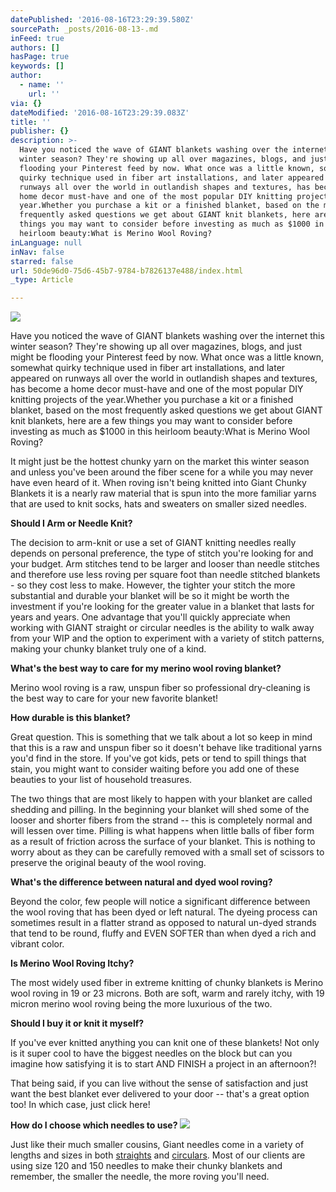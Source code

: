 ```yaml
---
datePublished: '2016-08-16T23:29:39.580Z'
sourcePath: _posts/2016-08-13-.md
inFeed: true
authors: []
hasPage: true
keywords: []
author:
  - name: ''
    url: ''
via: {}
dateModified: '2016-08-16T23:29:39.083Z'
title: ''
publisher: {}
description: >-
  Have you noticed the wave of GIANT blankets washing over the internet this
  winter season? They're showing up all over magazines, blogs, and just might be
  flooding your Pinterest feed by now. What once was a little known, somewhat
  quirky technique used in fiber art installations, and later appeared on
  runways all over the world in outlandish shapes and textures, has become a
  home decor must-have and one of the most popular DIY knitting projects of the
  year.Whether you purchase a kit or a finished blanket, based on the most
  frequently asked questions we get about GIANT knit blankets, here are a few
  things you may want to consider before investing as much as $1000 in this
  heirloom beauty:What is Merino Wool Roving?
inLanguage: null
inNav: false
starred: false
url: 50de96d0-75d6-45b7-9784-b7826137e488/index.html
_type: Article

---
```

![](https://the-grid-user-content.s3-us-west-2.amazonaws.com/e86214fa-6083-4cbd-9e84-1fb41be868a1.png)

Have you noticed the wave of GIANT blankets washing over the internet this winter season? They're showing up all over magazines, blogs, and just might be flooding your Pinterest feed by now. What once was a little known, somewhat quirky technique used in fiber art installations, and later appeared on runways all over the world in outlandish shapes and textures, has become a home decor must-have and one of the most popular DIY knitting projects of the year.Whether you purchase a kit or a finished blanket, based on the most frequently asked questions we get about GIANT knit blankets, here are a few things you may want to consider before investing as much as $1000 in this heirloom beauty:What is Merino Wool Roving?

It might just be the hottest chunky yarn on the market this winter season and unless you've been around the fiber scene for a while you may never have even heard of it. When roving isn't being knitted into Giant Chunky Blankets it is a nearly raw material that is spun into the more familiar yarns that are used to knit socks, hats and sweaters on smaller sized needles.

**Should I Arm or Needle Knit?**

The decision to arm-knit or use a set of GIANT knitting needles really depends on personal preference, the type of stitch you're looking for and your budget. Arm stitches tend to be larger and looser than needle stitches and therefore use less roving per square foot than needle stitched blankets - so they cost less to make. However, the tighter your stitch the more substantial and durable your blanket will be so it might be worth the investment if you're looking for the greater value in a blanket that lasts for years and years. One advantage that you'll quickly appreciate when working with GIANT straight or circular needles is the ability to walk away from your WIP and the option to experiment with a variety of stitch patterns, making your chunky blanket truly one of a kind.

**What's the best way to care for my merino wool roving blanket?**

Merino wool roving is a raw, unspun fiber so professional dry-cleaning is the best way to care for your new favorite blanket!

**How durable is this blanket?**

Great question. This is something that we talk about a lot so keep in mind that this is a raw and unspun fiber so it doesn't behave like traditional yarns you'd find in the store. If you've got kids, pets or tend to spill things that stain, you might want to consider waiting before you add one of these beauties to your list of household treasures.

The two things that are most likely to happen with your blanket are called shedding and pilling. In the beginning your blanket will shed some of the looser and shorter fibers from the strand -- this is completely normal and will lessen over time. Pilling is what happens when little balls of fiber form as a result of friction across the surface of your blanket. This is nothing to worry about as they can be carefully removed with a small set of scissors to preserve the original beauty of the wool roving.

**What's the difference between natural and dyed wool roving?**

Beyond the color, few people will notice a significant difference between the wool roving that has been dyed or left natural. The dyeing process can sometimes result in a flatter strand as opposed to natural un-dyed strands that tend to be round, fluffy and EVEN SOFTER than when dyed a rich and vibrant color.

**Is Merino Wool Roving Itchy?**

The most widely used fiber in extreme knitting of chunky blankets is Merino wool roving in 19 or 23 microns. Both are soft, warm and rarely itchy, with 19 micron merino wool roving being the more luxurious of the two.

**Should I buy it or knit it myself?**

If you've ever knitted anything you can knit one of these blankets! Not only is it super cool to have the biggest needles on the block but can you imagine how satisfying it is to start AND FINISH a project in an afternoon?!

That being said, if you can live without the sense of satisfaction and just want the best blanket ever delivered to your door -- that's a great option too! In which case, just click here!

**How do I choose which needles to use?**
![](https://the-grid-user-content.s3-us-west-2.amazonaws.com/5caaf013-a572-4bd6-a70b-517bb75236cb.jpg)

Just like their much smaller cousins, Giant needles come in a variety of lengths and sizes in both [straights][0] and [circulars][1]. Most of our clients are using size 120 and 150 needles to make their chunky blankets and remember, the smaller the needle, the more roving you'll need.

[0]: https://www.etsy.com/shop/Intreccio?ref=l2-shopheader-name&section_id=17869931
[1]: https://www.etsy.com/shop/Intreccio?ref=l2-shopheader-name&section_id=17866678